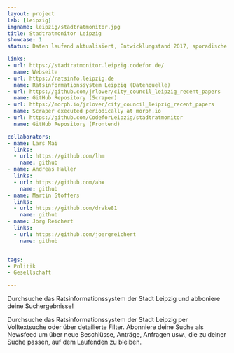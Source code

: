 ```yaml
---
layout: project
lab: [leipzig]
imgname: leipzig/stadtratmonitor.jpg
title: Stadtratmonitor Leipzig
showcase: 1
status: Daten laufend aktualisiert, Entwicklungstand 2017, sporadische Weiterentwicklung

links:
- url: https://stadtratmonitor.leipzig.codefor.de/
  name: Webseite
- url: https://ratsinfo.leipzig.de
  name: Ratsinformationssystem Leipzig (Datenquelle)
- url: https://github.com/jrlover/city_council_leipzig_recent_papers
  name: GitHub Repository (Scraper)
- url: https://morph.io/jrlover/city_council_leipzig_recent_papers
  name: Scraper executed periodically at morph.io
- url: https://github.com/CodeforLeipzig/stadtratmonitor
  name: GitHub Repository (Frontend)

collaborators:
- name: Lars Mai
  links:
  - url: https://github.com/lhm
    name: github
- name: Andreas Haller
  links:
  - url: https://github.com/ahx
    name: github
- name: Martin Stoffers
  links:
  - url: https://github.com/drake81
    name: github
- name: Jörg Reichert
  links:
  - url: https://github.com/joergreichert
    name: github


tags:
- Politik
- Gesellschaft

---
```


Durchsuche das Ratsinformationssystem der Stadt Leipzig und abboniere deine Suchergebnisse!


Durchsuche das Ratsinformationssystem der Stadt
Leipzig per Volltextsuche oder über detailierte Filter. Abonniere deine Suche als Newsfeed um über neue Beschlüsse, Anträge, Anfragen usw., die zu deiner Suche passen, auf dem Laufenden zu bleiben.
